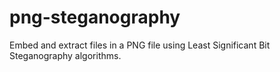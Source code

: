 # png-steganography
Embed and extract files in a PNG file using Least Significant Bit Steganography algorithms.
